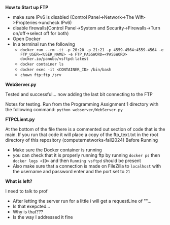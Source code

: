 **How to Start up FTP**
- make sure IPv6 is disabled (Control Panel->Network->The Wift->Propteries->uncheck IPv6)
- disable firewalls(Control Panel->System and Security->Firewalls->Turn on/off->select off for both)
- Open Docker
- In a terminal run the following
    - `docker run --rm -it -p 20:20 -p 21:21 -p 4559-4564:4559-4564 -e FTP_USER=<USER_NAME> -e FTP_PASSWORD=<PASSWORD> docker.io/panubo/vsftpd:latest`
    - `docker container ls`
    - `docker exec -it <CONTAINER_ID> /bin/bash`
    - `chown ftp:ftp /srv`


**WebServer.py**

Tested and successful... now adding the last bit connecting to the FTP

Notes for testing. Run from the Programming Assignment 1 directory with the following command:
    `python webserver/WebServer.py`

**FTPCLient.py**

At the bottom of the file there is a commented out section of code that is the main.
If you run that code it will place a copy of the ftp_text.txt in the root directory of this repository (computernetworks-fall2024)
Before Running
- Make sure the Docker container is running 
- you can check that it is properly running ftp by running `docker ps` then `docker logs <ID>` and then `Running vsftpd` should be present
- Also make sure that a connection is made on FileZilla to `localhost` with the username and password enter and the port set to `21`

**What is left?**

I need to talk to prof
- After letting the server run for a little i will get a requestLine of ""...
- Is that exepcted...
- Why is that???
- Is the way I addressed it fine